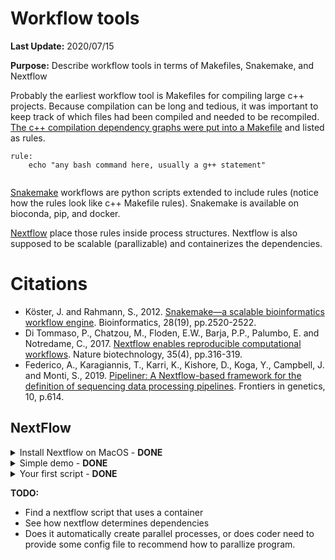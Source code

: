 # Workflow tools

**Last Update:** 2020/07/15

**Purpose:** Describe workflow tools in terms of Makefiles, Snakemake, and Nextflow

Probably the earliest workflow tool is Makefiles for compiling large c++ projects. Because compilation can be long and tedious, it was important to keep track of which files had been compiled and needed to be recompiled. [The c++ compilation dependency graphs were put into a Makefile](https://www.tutorialspoint.com/makefile/makefile_dependencies.htm) and listed as rules.

```
rule:
    echo "any bash command here, usually a g++ statement"
    
```

[Snakemake](https://snakemake.readthedocs.io/en/stable/) workflows are python scripts extended to include rules (notice how the rules look like c++ Makefile rules). Snakemake is available on bioconda, pip, and docker.

[Nextflow](https://www.nextflow.io/example1.html) place those rules inside process structures. Nextflow is also supposed to be scalable (parallizable) and containerizes the dependencies.

# Citations

* Köster, J. and Rahmann, S., 2012. [Snakemake—a scalable bioinformatics workflow engine](https://pubmed.ncbi.nlm.nih.gov/22908215/). Bioinformatics, 28(19), pp.2520-2522.
* Di Tommaso, P., Chatzou, M., Floden, E.W., Barja, P.P., Palumbo, E. and Notredame, C., 2017. [Nextflow enables reproducible computational workflows](https://pubmed.ncbi.nlm.nih.gov/28398311/). Nature biotechnology, 35(4), pp.316-319.
* Federico, A., Karagiannis, T., Karri, K., Kishore, D., Koga, Y., Campbell, J. and Monti, S., 2019. [Pipeliner: A Nextflow-based framework for the definition of sequencing data processing pipelines](https://pubmed.ncbi.nlm.nih.gov/31316552/). Frontiers in genetics, 10, p.614.

## NextFlow

<details><summary>Install Nextflow on MacOS - <b>DONE</b></summary>

Based on [installation instructions on Nextflow](https://www.nextflow.io/), make sure Java version > 1.8

```
java -version
#> java version "1.8.0_162"
#> Java(TM) SE Runtime Environment (build 1.8.0_162-b12)
#> Java HotSpot(TM) 64-Bit Server VM (build 25.162-b12, mixed mode)
```

Install a local copy of nextflow

```
curl -s https://get.nextflow.io | bash
#> CAPSULE: Downloading dependency org.slf4j:log4j-over-slf4j:jar:1.7.25
#> CAPSULE: Downloading dependency org.multiverse:multiverse-core:jar:0.7.0
#> CAPSULE: Downloading dependency com.fasterxml.jackson.core:jackson-databind:jar:2.6.7.2
#> CAPSULE: Downloading dependency joda-time:joda-time:jar:2.8.1
#> ...
#> CAPSULE: Downloading dependency commons-codec:commons-codec:jar:1.10
#>                                                                         
#>       N E X T F L O W
#>       version 20.04.1 build 5335
#>       created 03-05-2020 19:37 UTC (14:37 CDT)
#>       cite doi:10.1038/nbt.3820
#>       http://nextflow.io
#> 
#> 
#> Nextflow installation completed. Please note:
#> - the executable file `nextflow` has been created in the folder: /Users/jenchang/bin/src
#> - you may complete the installation by moving it to a directory in your $PATH
#>

ls -ltr
#> -rwx--x--x  1 jenchang  staff    15K Jul 15 13:22 nextflow
```

The executable `nextflow` can be called locally or moved to the `/usr/local/bin/` folder to be called from anywhere.

</details>


<details> <summary>Simple demo - <b>DONE</b></summary>

The simple example from [nextflow main page](https://www.nextflow.io/) worked.

```
nextflow run hello
#> N E X T F L O W  ~  version 20.04.1
#> Pulling nextflow-io/hello ...
#> downloaded from https://github.com/nextflow-io/hello.git
#> Launching `nextflow-io/hello` [adoring_yonath] - revision: 96eb04d6a4 [master]
#> executor >  local (4)
#> [f0/2e6b0f] process > sayHello (3) [100%] 4 of 4 ✔
#> Ciao world!
#> 
#> Hola world!
#> 
#> Bonjour world!
#> 
#> Hello world!
```

</details>


<details><summary>Your first script - <b>DONE</b></summary>

Ran the [Tutorial "your first script"](https://www.nextflow.io/docs/latest/getstarted.html#your-first-script). Save the following into a file `tutorial.nf`. Notice how nextflow scripts have the `.nf` extension. Also notice the shebang of the script is not `bash` or `python` but `nextflow`.

```
#!/usr/bin/env nextflow

params.str = 'Hello world!'

process splitLetters {

    output:
    file 'chunk_*' into letters

    """
    printf '${params.str}' | split -b 6 - chunk_
    """
}


process convertToUpper {

    input:
    file x from letters.flatten()

    output:
    stdout result

    """
    cat $x | tr '[a-z]' '[A-Z]'
    """
}

result.view { it.trim() }
```

Running the nf script results in :

```
nextflow run tutorial.nf 
#> N E X T F L O W  ~  version 20.04.1
#> Launching `tutorial.nf` [confident_hilbert] - revision: be42f295f4
#> executor >  local (3)
#> [e7/25735b] process > splitLetters       [100%] 1 of 1 ✔
#> [c5/fe3e83] process > convertToUpper (1) [100%] 2 of 2 ✔
#> WORLD!
#> HELLO
```

</details>

**TODO:**

* Find a nextflow script that uses a container
* See how nextflow determines dependencies
* Does it automatically create parallel processes, or does coder need to provide some config file to recommend how to parallize program.
